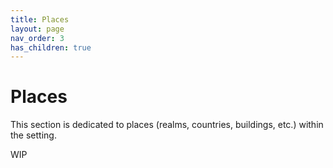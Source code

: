 ```yaml
---
title: Places
layout: page
nav_order: 3
has_children: true
---
```


# Places
This section is dedicated to places (realms, countries, buildings, etc.) within the setting.

WIP

